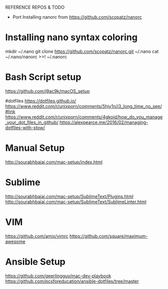 REFERENCE REPOS & TODO

- Port Installing nanorc from https://github.com/scopatz/nanorc
# Installing nano syntax coloring
mkdir ~/.nano
git clone https://github.com/scopatz/nanorc.git ~/.nano
cat ~/.nano/nanorc >>! ~/.nanorc


# Bash Script setup
https://github.com/j9ac9k/macOS_setup

#dotfiles
https://dotfiles.github.io/
https://www.reddit.com/r/unixporn/comments/5hjy1n/i3_long_time_no_see/#link
https://www.reddit.com/r/unixporn/comments/4gkoid/how_do_you_manage_your_dot_files_in_github/
https://alexpearce.me/2016/02/managing-dotfiles-with-stow/

# Manual Setup
http://sourabhbajaj.com/mac-setup/index.html

# Sublime
http://sourabhbajaj.com/mac-setup/SublimeText/Plugins.html
http://sourabhbajaj.com/mac-setup/SublimeText/SublimeLinter.html

# VIM
https://github.com/amix/vimrc
https://github.com/square/maximum-awesome

# Ansible Setup
https://github.com/geerlingguy/mac-dev-playbook
https://github.com/pcsforeducation/ansible-dotfiles/tree/master
